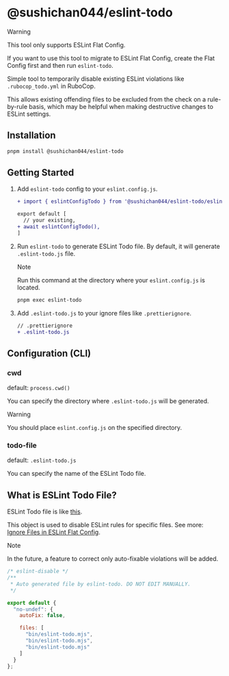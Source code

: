 # @sushichan044/eslint-todo

> [!WARNING]
> This tool only supports ESLint Flat Config.
>
> If you want to use this tool to migrate to ESLint Flat Config, create the Flat Config first and then run `eslint-todo`.

Simple tool to temporarily disable existing ESLint violations like `.rubocop_todo.yml` in RuboCop.

This allows existing offending files to be excluded from the check on a rule-by-rule basis, which may be helpful when making destructive changes to ESLint settings.

## Installation

```bash
pnpm install @sushichan044/eslint-todo
```

## Getting Started

1. Add `eslint-todo` config to your `eslint.config.js`.

    ``` diff
    + import { eslintConfigTodo } from '@sushichan044/eslint-todo/eslint';

    export default [
      // your existing,
    + await eslintConfigTodo(),
    ]
    ```

2. Run `eslint-todo` to generate ESLint Todo file. By default, it will generate `.eslint-todo.js` file.

    > [!NOTE]
    > Run this command at the directory where your `eslint.config.js` is located.

    ```bash
    pnpm exec eslint-todo
    ```

3. Add `.eslint-todo.js` to your ignore files like `.prettierignore`.

    ```diff
    // .prettierignore
    + .eslint-todo.js
    ```

## Configuration (CLI)

### cwd

default: `process.cwd()`

You can specify the directory where `.eslint-todo.js` will be generated.

> [!WARNING]
> You should place `eslint.config.js` on the specified directory.

### todo-file

default: `.eslint-todo.js`

You can specify the name of the ESLint Todo file.

## What is ESLint Todo File?

ESLint Todo file is like [this](./.eslint-todo.js).

This object is used to disable ESLint rules for specific files.
See more: [Ignore Files in ESLint Flat Config](https://eslint.org/docs/latest/use/configure/ignore).

> [!NOTE]
> In the future, a feature to correct only auto-fixable violations will be added.

```javascript
/* eslint-disable */
/**
 * Auto generated file by eslint-todo. DO NOT EDIT MANUALLY.
 */

export default {
  "no-undef": {
    autoFix: false,

    files: [
      "bin/eslint-todo.mjs",
      "bin/eslint-todo.mjs",
      "bin/eslint-todo.mjs"
    ]
  }
};
```
